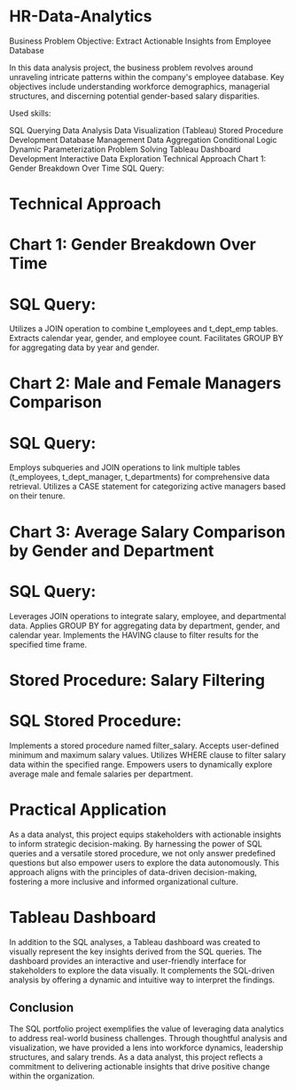 # HR-Data-Analytics

Business Problem
Objective: Extract Actionable Insights from Employee Database

In this data analysis project, the business problem revolves around unraveling intricate patterns within the company's employee database. Key objectives include understanding workforce demographics, managerial structures, and discerning potential gender-based salary disparities.

Used skills:

SQL Querying
Data Analysis
Data Visualization (Tableau)
Stored Procedure Development
Database Management
Data Aggregation
Conditional Logic
Dynamic Parameterization
Problem Solving
Tableau Dashboard Development
Interactive Data Exploration
Technical Approach
Chart 1: Gender Breakdown Over Time
SQL Query:

# Technical Approach
# Chart 1: Gender Breakdown Over Time
# SQL Query:
Utilizes a JOIN operation to combine t_employees and t_dept_emp tables.
Extracts calendar year, gender, and employee count.
Facilitates GROUP BY for aggregating data by year and gender.
# Chart 2: Male and Female Managers Comparison
# SQL Query:

Employs subqueries and JOIN operations to link multiple tables (t_employees, t_dept_manager, t_departments) for comprehensive data retrieval.
Utilizes a CASE statement for categorizing active managers based on their tenure.
# Chart 3: Average Salary Comparison by Gender and Department
# SQL Query:

Leverages JOIN operations to integrate salary, employee, and departmental data.
Applies GROUP BY for aggregating data by department, gender, and calendar year.
Implements the HAVING clause to filter results for the specified time frame.

# Stored Procedure: Salary Filtering

# SQL Stored Procedure:

Implements a stored procedure named filter_salary.
Accepts user-defined minimum and maximum salary values.
Utilizes WHERE clause to filter salary data within the specified range.
Empowers users to dynamically explore average male and female salaries per department.

# Practical Application
As a data analyst, this project equips stakeholders with actionable insights to inform strategic decision-making. By harnessing the power of SQL queries and a versatile stored procedure, we not only answer predefined questions but also empower users to explore the data autonomously. This approach aligns with the principles of data-driven decision-making, fostering a more inclusive and informed organizational culture.

# Tableau Dashboard
In addition to the SQL analyses, a Tableau dashboard was created to visually represent the key insights derived from the SQL queries. The dashboard provides an interactive and user-friendly interface for stakeholders to explore the data visually. It complements the SQL-driven analysis by offering a dynamic and intuitive way to interpret the findings.

## Conclusion
The SQL portfolio project exemplifies the value of leveraging data analytics to address real-world business challenges. Through thoughtful analysis and visualization, we have provided a lens into workforce dynamics, leadership structures, and salary trends. As a data analyst, this project reflects a commitment to delivering actionable insights that drive positive change within the organization.

